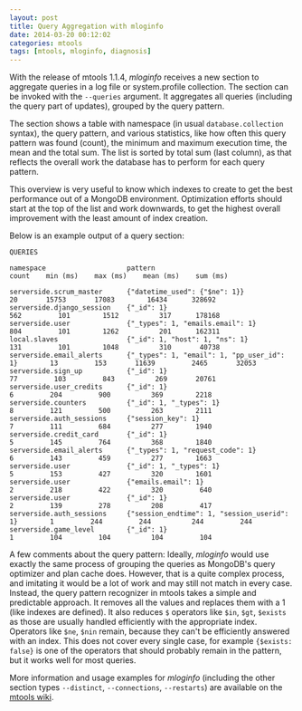 ```yaml
---
layout: post
title: Query Aggregation with mloginfo
date: 2014-03-20 00:12:02
categories: mtools
tags: [mtools, mloginfo, diagnosis] 
---
```


With the release of mtools 1.1.4, _mloginfo_ receives a new section to aggregate queries in a log file or system.profile collection. The section can be invoked with the `--queries` argument. It aggregates all queries (including the query part of updates), grouped by the query pattern. 

The section shows a table with namespace (in usual `database.collection` syntax), the query pattern, and various statistics, like how often this query pattern was found (count), the minimum and maximum execution time, the mean and the total sum. The list is sorted by total sum (last column), as that reflects the overall work the database has to perform for each query pattern. 

This overview is very useful to know which indexes to create to get the best performance out of a MongoDB environment. Optimization efforts should start at the top of the list and work downwards, to get the highest overall improvement with the least amount of index creation.


Below is an example output of a query section:

~~~
QUERIES

namespace                    pattern                                        count    min (ms)    max (ms)    mean (ms)    sum (ms)

serverside.scrum_master      {"datetime_used": {"$ne": 1}}                     20       15753       17083        16434      328692
serverside.django_session    {"_id": 1}                                       562         101        1512          317      178168
serverside.user              {"_types": 1, "emails.email": 1}                 804         101        1262          201      162311
local.slaves                 {"_id": 1, "host": 1, "ns": 1}                   131         101        1048          310       40738
serverside.email_alerts      {"_types": 1, "email": 1, "pp_user_id": 1}        13         153       11639         2465       32053
serverside.sign_up           {"_id": 1}                                        77         103         843          269       20761
serverside.user_credits      {"_id": 1}                                         6         204         900          369        2218
serverside.counters          {"_id": 1, "_types": 1}                            8         121         500          263        2111
serverside.auth_sessions     {"session_key": 1}                                 7         111         684          277        1940
serverside.credit_card       {"_id": 1}                                         5         145         764          368        1840
serverside.email_alerts      {"_types": 1, "request_code": 1}                   6         143         459          277        1663
serverside.user              {"_id": 1, "_types": 1}                            5         153         427          320        1601
serverside.user              {"emails.email": 1}                                2         218         422          320         640
serverside.user              {"_id": 1}                                         2         139         278          208         417
serverside.auth_sessions     {"session_endtime": 1, "session_userid": 1}        1         244         244          244         244
serverside.game_level        {"_id": 1}                                         1         104         104          104         104
~~~

A few comments about the query pattern: Ideally, _mloginfo_ would use exactly the same process of grouping the queries as MongoDB's query optimizer and plan cache does. However, that is a quite complex process, and imitating it would be a lot of work and may still not match in every case. Instead, the query pattern recognizer in mtools takes a simple and predictable approach. It removes all the values and replaces them with a 1 (like indexes are defined). It also reduces `$` operators like `$in`, `$gt`, `$exists` as those are usually handled efficiently with the appropriate index. Operators like `$ne`, `$nin` remain, because they can't be efficiently answered with an index. This does not cover every single case, for example `{$exists: false}` is one of the operators that should probably remain in the pattern, but it works well for most queries.

More information and usage examples for _mloginfo_ (including the other section types `--distinct`, `--connections`, `--restarts`) are available on the [mtools wiki](https://github.com/rueckstiess/mtools/wiki/mloginfo).
 

